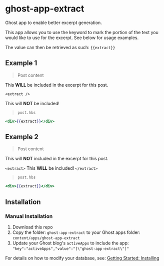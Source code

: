 # ghost-app-extract

Ghost app to enable better excerpt generation.

This app allows you to use the <extract> keyword to mark the portion of the text you would like to use for the excerpt. See below for usage examples.

The value can then be retrieved as such: `{{extract}}`

## Example 1

> Post content

This **WILL** be included in the excerpt for this post.

`<extract />`

This will **NOT** be included!

> `post.hbs`

```handlebars
<div>{{extract}}</div>
```

## Example 2

> Post content

This will **NOT** included in the excerpt for this post.

`<extract>`
This **WILL** be included!
`</extract>`

> `post.hbs`

```handlebars
<div>{{extract}}</div>
```

## Installation

### Manual Installation

1. Download this repo 
2. Copy the folder: `ghost-app-extract` to your Ghost apps folder: `content/apps/ghost-app-extract`
3. Update your Ghost blog's `activeApps` to include the app: `"key":"activeApps","value":"[\"ghost-app-extract\"]"`

For details on how to modify your database, see: [Getting Started: Installing](https://github.com/TryGhost/Ghost/wiki/Apps-Getting-Started-for-Ghost-Devs#installing)